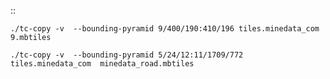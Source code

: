 ::

	./tc-copy -v  --bounding-pyramid 9/400/190:410/196 tiles.minedata_com  9.mbtiles

	./tc-copy -v  --bounding-pyramid 5/24/12:11/1709/772 tiles.minedata_com  minedata_road.mbtiles
